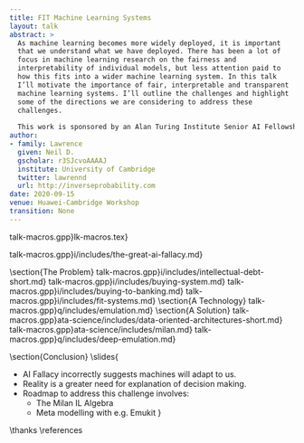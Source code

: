 ```yaml
---
title: FIT Machine Learning Systems
layout: talk
abstract: >
  As machine learning becomes more widely deployed, it is important
  that we understand what we have deployed. There has been a lot of
  focus in machine learning research on the fairness and
  interpretability of individual models, but less attention paid to
  how this fits into a wider machine learning system. In this talk
  I’ll motivate the importance of fair, interpretable and transparent
  machine learning systems. I’ll outline the challenges and highlight
  some of the directions we are considering to address these
  challenges.
  
  This work is sponsored by an Alan Turing Institute Senior AI Fellowship.
author:
- family: Lawrence
  given: Neil D.
  gscholar: r3SJcvoAAAAJ
  institute: University of Cambridge
  twitter: lawrennd
  url: http://inverseprobability.com
date: 2020-09-15
venue: Huawei-Cambridge Workshop
transition: None
---
```


talk-macros.gpp}lk-macros.tex}

talk-macros.gpp}i/includes/the-great-ai-fallacy.md}

\section{The Problem}
talk-macros.gpp}i/includes/intellectual-debt-short.md}
talk-macros.gpp}i/includes/buying-system.md}
talk-macros.gpp}i/includes/buying-to-banking.md}
talk-macros.gpp}i/includes/fit-systems.md}
\section{A Technology}
talk-macros.gpp}q/includes/emulation.md}
\section{A Solution}
talk-macros.gpp}ata-science/includes/data-oriented-architectures-short.md}
talk-macros.gpp}ata-science/includes/milan.md}
talk-macros.gpp}q/includes/deep-emulation.md}

\section{Conclusion}
\slides{
* AI Fallacy incorrectly suggests machines will adapt to us.
* Reality is a greater need for explanation of decision making.
* Roadmap to address this challenge involves:
  * The Milan IL Algebra
  * Meta modelling with e.g. Emukit
  }

\thanks
\references
